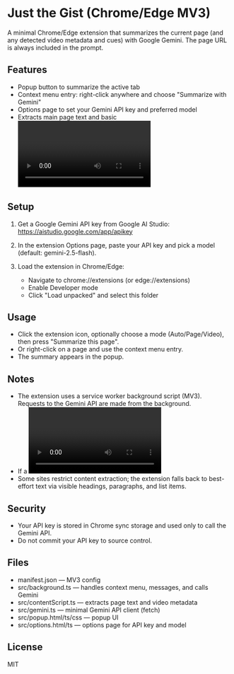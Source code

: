 # Just the Gist (Chrome/Edge MV3)

A minimal Chrome/Edge extension that summarizes the current page (and any detected video metadata and cues) with Google Gemini. The page URL is always included in the prompt.

## Features

- Popup button to summarize the active tab
- Context menu entry: right-click anywhere and choose "Summarize with Gemini"
- Options page to set your Gemini API key and preferred model
- Extracts main page text and basic <video> metadata + text tracks (when accessible)

## Setup

1) Get a Google Gemini API key from Google AI Studio: https://aistudio.google.com/app/apikey

2) In the extension Options page, paste your API key and pick a model (default: gemini-2.5-flash).

3) Load the extension in Chrome/Edge:
   - Navigate to chrome://extensions (or edge://extensions)
   - Enable Developer mode
   - Click "Load unpacked" and select this folder

## Usage

- Click the extension icon, optionally choose a mode (Auto/Page/Video), then press "Summarize this page".
- Or right-click on a page and use the context menu entry.
- The summary appears in the popup.

## Notes

- The extension uses a service worker background script (MV3). Requests to the Gemini API are made from the background.
- If a <video> element is present and text tracks are accessible (same-origin), the first ~60 cues are included in the prompt.
- Some sites restrict content extraction; the extension falls back to best-effort text via visible headings, paragraphs, and list items.

## Security

- Your API key is stored in Chrome sync storage and used only to call the Gemini API.
- Do not commit your API key to source control.

## Files

- manifest.json — MV3 config
- src/background.ts — handles context menu, messages, and calls Gemini
- src/contentScript.ts — extracts page text and video metadata
- src/gemini.ts — minimal Gemini API client (fetch)
- src/popup.html/ts/css — popup UI
- src/options.html/ts — options page for API key and model

## License

MIT
